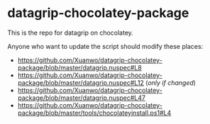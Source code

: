 # datagrip-chocolatey-package
This is the repo for datagrip on chocolatey.

Anyone who want to update the script should modify these places:

- https://github.com/Xuanwo/datagrip-chocolatey-package/blob/master/datagrip.nuspec#L8
- https://github.com/Xuanwo/datagrip-chocolatey-package/blob/master/datagrip.nuspec#L12 (*only if changed*)
- https://github.com/Xuanwo/datagrip-chocolatey-package/blob/master/datagrip.nuspec#L47
- https://github.com/Xuanwo/datagrip-chocolatey-package/blob/master/tools/chocolateyinstall.ps1#L4